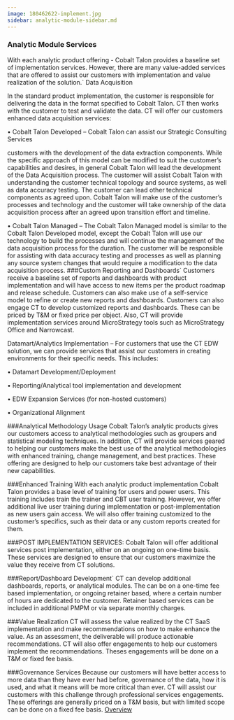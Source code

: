 ```yaml
---
image: 180462622-implement.jpg
sidebar: analytic-module-sidebar.md
---
```


### Analytic Module Services

With each analytic product offering - Cobalt Talon provides a baseline set of implementation services. However, there are many value-added services that are offered to assist our customers with implementation and value realization of the solution.`
Data Acquisition

In the standard product implementation, the customer is responsible for delivering the data in the format specified to Cobalt Talon. CT then works with the customer to test and validate the data. CT will offer our customers enhanced data acquisition services:

• Cobalt Talon Developed – Cobalt Talon can assist our
Strategic Consulting Services

customers with the development of the data extraction components. While the specific approach of this model can be modified to suit the customer’s capabilities and desires, in general Cobalt Talon will lead the development of the Data Acquisition process. The customer will assist Cobalt Talon with understanding the customer technical topology and source systems, as well as data accuracy testing. The customer can lead other technical components as agreed upon. Cobalt Talon will make use of the customer’s processes and technology and the customer will take ownership of the data acquisition process after an agreed upon transition effort and timeline.

• Cobalt Talon Managed – The Cobalt Talon Managed model is similar to the Cobalt Talon Developed model, except the Cobalt Talon will use our technology to build the processes and will continue the management of the data acquisition process for the duration. The customer will be responsible for assisting with data accuracy testing and processes as well as planning any source system changes that would require a modification to the data acquisition process.
###Custom Reporting and Dashboards`
Customers receive a baseline set of reports and dashboards with product implementation and will have access to new items per the product roadmap and release schedule. Customers can also make use of a self-service model to refine or create new reports and dashboards. Customers can also engage CT to develop customized reports and dashboards. These can be priced by T&M or fixed price per object. Also, CT will provide implementation services around MicroStrategy tools such as MicroStrategy Office and Narrowcast.

Datamart/Analytics Implementation – For customers that use the CT EDW solution, we can provide services that assist our customers in creating environments for their specific needs. This includes:

• Datamart Development/Deployment

• Reporting/Analytical tool implementation and development

• EDW Expansion Services (for non-hosted customers)

• Organizational Alignment

###Analytical Methodology Usage
Cobalt Talon’s analytic products gives our customers access to analytical methodologies such as groupers and statistical modeling techniques. In addition, CT will provide services geared to helping our customers make the best use of the analytical methodologies with enhanced training, change management, and best practices. These offering are designed to help our customers take best advantage of their new capabilities.

###Enhanced Training
With each analytic product implementation Cobalt Talon provides a base level of training for users and power users. This training includes train the trainer and CBT user training. However, we offer additional live user training during implementation or post-implementation as new users gain access. We will also offer training customized to the customer’s specifics, such as their data or any custom reports created for them.

###POST IMPLEMENTATION SERVICES:
Cobalt Talon will offer additional services post implementation, either on an ongoing on one-time basis. These services are designed to ensure that our customers maximize the value they receive from CT solutions.

###Report/Dashboard Development`
CT can develop additional dashboards, reports, or analytical modules. The can be on a one-time fee based implementation, or ongoing retainer based, where a certain number of hours are dedicated to the customer. Retainer based services can be included in additional PMPM or via separate monthly charges.

###Value Realization
CT will assess the value realized by the CT SaaS implementation and make recommendations on how to make enhance the value. As an assessment, the deliverable will produce actionable recommendations. CT will also offer engagements to help our customers implement the recommendations. Theses engagements will be done on a T&M or fixed fee basis.

###Governance Services
Because our customers will have better access to more data than they have ever had before, governance of the data, how it is used, and what it means will be more critical than ever. CT will assist our customers with this challenge through professional services engagements. These offerings are generally priced on a T&M basis, but with limited scope can be done on a fixed fee basis.
[Overview]

[Overview]: http://google.com

